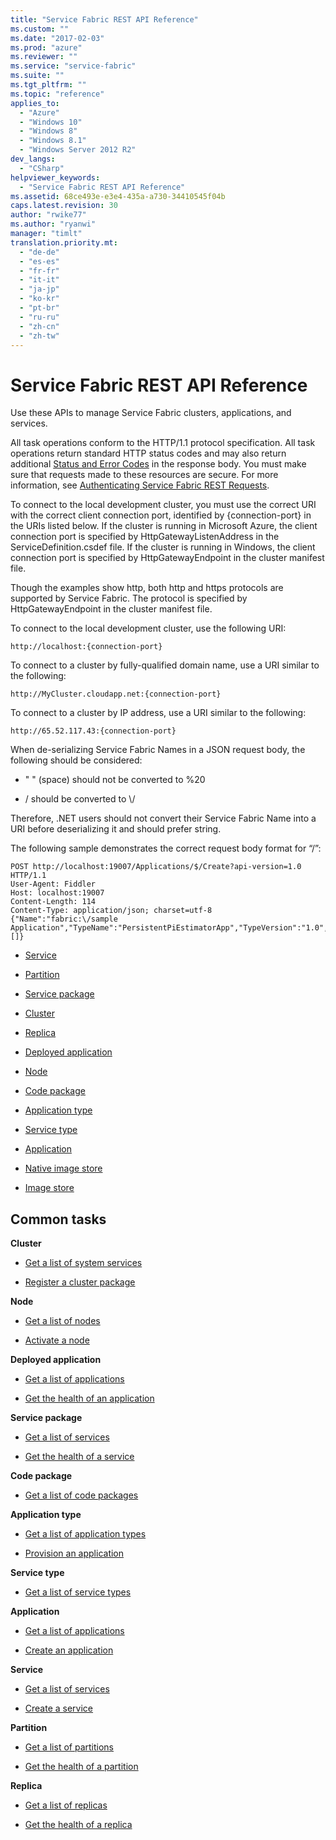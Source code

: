 ```yaml
---
title: "Service Fabric REST API Reference"
ms.custom: ""
ms.date: "2017-02-03"
ms.prod: "azure"
ms.reviewer: ""
ms.service: "service-fabric"
ms.suite: ""
ms.tgt_pltfrm: ""
ms.topic: "reference"
applies_to: 
  - "Azure"
  - "Windows 10"
  - "Windows 8"
  - "Windows 8.1"
  - "Windows Server 2012 R2"
dev_langs: 
  - "CSharp"
helpviewer_keywords: 
  - "Service Fabric REST API Reference"
ms.assetid: 68ce493e-e3e4-435a-a730-34410545f04b
caps.latest.revision: 30
author: "rwike77"
ms.author: "ryanwi"
manager: "timlt"
translation.priority.mt: 
  - "de-de"
  - "es-es"
  - "fr-fr"
  - "it-it"
  - "ja-jp"
  - "ko-kr"
  - "pt-br"
  - "ru-ru"
  - "zh-cn"
  - "zh-tw"
---
```

# Service Fabric REST API Reference
Use these APIs to manage Service Fabric clusters, applications, and services.  
  
 All task operations conform to the HTTP/1.1 protocol specification. All task operations return standard HTTP status codes and may also return additional [Status and Error Codes](status-and-error-codes1.md) in the response body. You must make sure that requests made to these resources are secure. For more information, see [Authenticating Service Fabric REST Requests](authenticating-service-fabric-rest-requests.md).  
  
 To connect to the local development cluster, you must use the correct URI with the correct client connection port, identified by {connection-port} in the URIs listed below. If the cluster is running in Microsoft Azure, the client connection port is specified by HttpGatewayListenAddress in the ServiceDefinition.csdef file. If the cluster is running in Windows, the client connection port is specified by HttpGatewayEndpoint in the cluster manifest file.  
  
 Though the examples show http, both http and https protocols are supported by Service Fabric. The protocol is specified by HttpGatewayEndpoint in the cluster manifest file.  
  
 To connect to the local development cluster, use the following URI:  
  
```  
http://localhost:{connection-port}  
```  
  
 To connect to a cluster by fully-qualified domain name, use a URI similar to the following:  
  
```  
http://MyCluster.cloudapp.net:{connection-port}  
```  
  
 To connect to a cluster by IP address, use a URI similar to the following:  
  
```  
http://65.52.117.43:{connection-port}  
```  
  
 When de-serializing Service Fabric Names in a JSON request body, the following should be considered:  
  
-   " " (space) should not be converted to %20  
  
-   / should be converted to \\/  
  
 Therefore, .NET users should not convert their Service Fabric Name into a URI before deserializing it and should prefer string.  
  
 The following sample demonstrates the correct request body format for “/”:  
  
```  
POST http://localhost:19007/Applications/$/Create?api-version=1.0 HTTP/1.1  
User-Agent: Fiddler  
Host: localhost:19007  
Content-Length: 114  
Content-Type: application/json; charset=utf-8  
{"Name":"fabric:\/sample Application","TypeName":"PersistentPiEstimatorApp","TypeVersion":"1.0","ParameterList":[]}  
```  
  
-   [Service](service.md)  
  
-   [Partition](partition.md)  
  
-   [Service package](service-package.md)  
  
-   [Cluster](cluster.md)  
  
-   [Replica](replica.md)  
  
-   [Deployed application](deployed-application.md)  
  
-   [Node](node.md)  
  
-   [Code package](code-package.md)  
  
-   [Application type](application-type.md)  
  
-   [Service type](service-type.md)  
  
-   [Application](application2.md)  
  
-   [Native image store](native-image-store.md)  

-   [Image store](image-store.md)
  
## Common tasks  
 **Cluster**  
  
-   [Get a list of system services ](get-a-list-of-system-services.md)  
  
-   [Register a cluster package](register-a-cluster-package.md)  
  
 **Node**  
  
-   [Get a list of nodes](get-a-list-of-nodes.md)  
  
-   [Activate a node](activate-a-node.md)  
  
 **Deployed application**  
  
-   [Get a list of applications](get-a-list-of-applications.md)  
  
-   [Get the health of an application](get-the-health-of-an-application.md)  
  
 **Service package**  
  
-   [Get a list of services](get-a-list-of-services.md)  
  
-   [Get the health of a service](get-the-health-of-a-service.md)  
  
 **Code package**  
  
-   [Get a list of code packages](get-a-list-of-code-packages.md)  
  
 **Application type**  
  
-   [Get a list of application types](get-a-list-of-application-types.md)  
  
-   [Provision an application](provision-an-application.md)  
  
 **Service type**  
  
-   [Get a list of service types](get-a-list-of-service-types.md)  
  
 **Application**  
  
-   [Get a list of applications](get-a-list-of-applications.md)  
  
-   [Create an application](create-an-application.md)  
  
 **Service**  
  
-   [Get a list of services](get-a-list-of-services.md)  
  
-   [Create a service](create-a-service.md)  
  
 **Partition**  
  
-   [Get a list of partitions](get-a-list-of-partitions.md)  
  
-   [Get the health of a partition](get-the-health-of-a-partition.md)  
  
 **Replica**  
  
-   [Get a list of replicas](get-a-list-of-replicas.md)  
  
-   [Get the health of a replica](get-the-health-of-a-replica.md)
